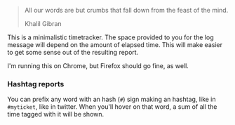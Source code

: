 > All our words are but crumbs that fall down from the feast of the mind.
>
> Khalil Gibran

This is a minimalistic timetracker. The space provided to you for the log
message will depend on the amount of elapsed time. This will make easier to get
some sense out of the resulting report.

I'm running this on Chrome, but Firefox should go fine, as well.

### Hashtag reports

You can prefix any word with an hash (`#`) sign making an hashtag, like in
`#myticket`, like in twitter. When you'll hover on that word, a sum of all the
time tagged with it will be shown.
